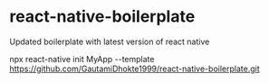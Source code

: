 # react-native-boilerplate
Updated boilerplate with latest version of react native

npx react-native init MyApp --template https://github.com/GautamiDhokte1999/react-native-boilerplate.git

